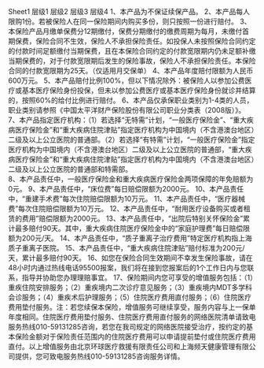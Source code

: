 Sheet1
	层级1	层级2	层级3	层级4
	1、本产品为不保证续保产品。
	2、本产品每人限购1份。若被保险人在同一保险期间内购买多份，则只按照一份进行赔付。
	3、本保险产品月缴单保费分12期缴付，保费分期缴付的缴费周期为每月，未缴付首期保费，保险合同不生效，保险人不承担保险责任。如投保人未按照保险合同约定的付款时间足额缴付当期保费，且在本保险合同约定的付款宽限期内仍未足额补缴当期保费的，对于付款宽限期后发生的保险事故，保险人不承担保险责任。本保险合同的付款宽限期为25天。（仅适用月交保单）
	4、本产品年度赔付限额为人民币600万元。
	5、本产品赔付比例100%，但以下情况除外：被保险人以参加公费医疗或基本医疗保险身份投保，但未以参加公费医疗或基本医疗保险身份就诊并结算的，按照60%的给付比例进行赔付。
	6、本产品仅承保职业类别为1-4类的人员，职业类别请参照《中国太平洋财产保险股份有限公司职业分类表（2008版）》。
	7、本产品指定医疗机构：（1）若选择“无特需”计划，“一般医疗保险金”、“重大疾病医疗保险金”和“重大疾病住院津贴”指定医疗机构为中国境内（不含港澳台地区）二级及以上公立医院的普通部。（2）若选择“有特需”计划，“一般医疗保险金”指定医疗机构为中国境内（不含港澳台地区）二级及以上公立医院的普通部，“重大疾病医疗保险金”和“重大疾病住院津贴”指定医疗机构为中国境内（不含港澳台地区）二级及以上公立医院的普通部和特需部。       
	8、本产品责任中，一般医疗保险金和重大疾病医疗保险金两项保障的年免赔额为0元。
	9、本产品责任中，“床位费”每日赔偿限额为2000元。
	10、本产品责任中，“重建手术费”每次住院赔偿限额为10万元。
	11、本产品责任中，“医疗器械费”每次住院赔偿限额为10万元。
	12、本产品责任中，“耐用医疗设备购买或者租赁的费用”赔偿限额为2000元。
	13、本产品责任中，“出院后特别关怀保险金”累计最多赔付90天。其中，重大疾病住院医疗保险金中的“家庭护理费”每日赔偿限额为200元/天。
	14、本产品责任中，“质子重离子治疗费用”特定医疗机构指上海质子重离子医院。
	15、本产品责任中，“重大疾病住院津贴”赔付标准为200元/天，累计最多赔付90天。
	16、如您在保险合同生效期间不幸发生保险事故，请在48小时内通过热线电话95500报案，我们将在接到您报案后的1个工作日内与您联系，指导并协助您办理理赔事宜。
	17、保险期间内您可享受的增值服务包括：（1）重疾住院安排服务；（2）重疾境内二次诊疗意见服务；（3）重疾境内MDT多学科会诊服务；（4）重疾术后护理服务；（5）住院医疗费用直付服务；（6）住院医疗费用垫付服务。注：若您续保本保险，增值服务可继续享受，服务内容与上一保单年度相同。住院医疗费用垫付服务、住院医疗费用直付服务的网络医院清单请致电服务热线010-59131285咨询，若您在我司规定的网络医院接受治疗，按约定的基本保险金额对于保险责任范围内的住院医疗费用可以申请提前垫付或住院医疗费用直付。以上增值服务由北京环球医疗救援有限责任公司和上海频天健康管理有限公司提供，您可致电服务热线010-59131285咨询服务详情。




